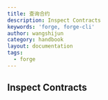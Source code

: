```yaml
---
title: 查询合约
description: Inspect Contracts
keywords: 'forge, forge-cli'
author: wangshijun
category: handbook
layout: documentation
tags:
  - forge
---
```


## Inspect Contracts
